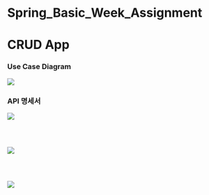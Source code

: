 # Spring_Basic_Week_Assignment

# CRUD App

### Use Case Diagram
![](https://hyunjunhwang1994.github.io/images/2022-12-26-16-38-22.png)

### API 명세서

![](https://hyunjunhwang1994.github.io/images/2022-12-27-16-27-19.png)

<br>
<br>

![](https://hyunjunhwang1994.github.io/images/2022-12-27-16-27-31.png)

<br>
<br>

![](https://hyunjunhwang1994.github.io/images/2022-12-27-16-27-44.png)